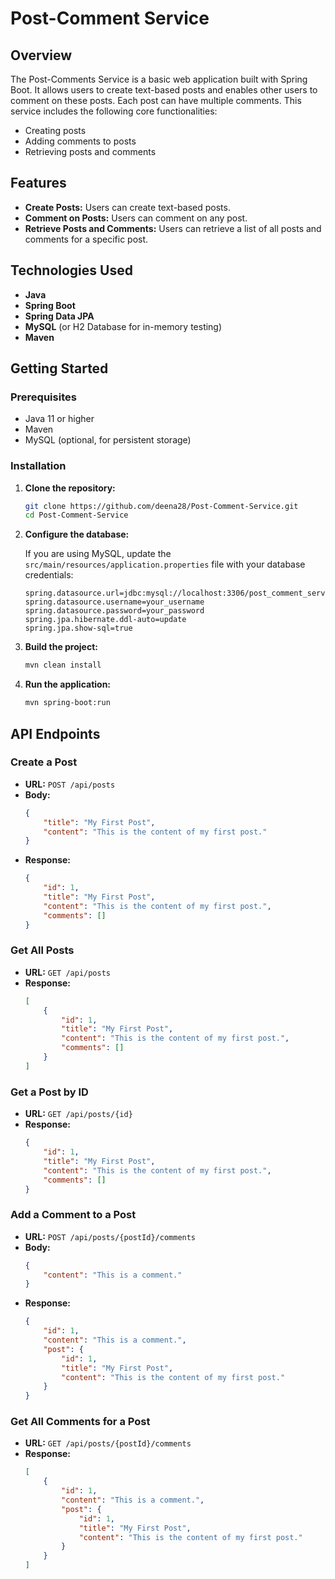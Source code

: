 # Post-Comment Service

## Overview
The Post-Comments Service is a basic web application built with Spring Boot. It allows users to create text-based posts and enables other users to comment on these posts. Each post can have multiple comments. This service includes the following core functionalities:
- Creating posts
- Adding comments to posts
- Retrieving posts and comments

## Features
- **Create Posts:** Users can create text-based posts.
- **Comment on Posts:** Users can comment on any post.
- **Retrieve Posts and Comments:** Users can retrieve a list of all posts and comments for a specific post.

## Technologies Used
- **Java**
- **Spring Boot**
- **Spring Data JPA**
- **MySQL** (or H2 Database for in-memory testing)
- **Maven**

## Getting Started

### Prerequisites
- Java 11 or higher
- Maven
- MySQL (optional, for persistent storage)

### Installation

1. **Clone the repository:**
    ```bash
    git clone https://github.com/deena28/Post-Comment-Service.git
    cd Post-Comment-Service
    ```

2. **Configure the database:**

   If you are using MySQL, update the `src/main/resources/application.properties` file with your database credentials:
    ```properties
    spring.datasource.url=jdbc:mysql://localhost:3306/post_comment_service
    spring.datasource.username=your_username
    spring.datasource.password=your_password
    spring.jpa.hibernate.ddl-auto=update
    spring.jpa.show-sql=true
    ```

3. **Build the project:**
    ```bash
    mvn clean install
    ```

4. **Run the application:**
    ```bash
    mvn spring-boot:run
    ```

## API Endpoints

### Create a Post
- **URL:** `POST /api/posts`
- **Body:**
    ```json
    {
        "title": "My First Post",
        "content": "This is the content of my first post."
    }
    ```
- **Response:**
    ```json
    {
        "id": 1,
        "title": "My First Post",
        "content": "This is the content of my first post.",
        "comments": []
    }
    ```

### Get All Posts
- **URL:** `GET /api/posts`
- **Response:**
    ```json
    [
        {
            "id": 1,
            "title": "My First Post",
            "content": "This is the content of my first post.",
            "comments": []
        }
    ]
    ```

### Get a Post by ID
- **URL:** `GET /api/posts/{id}`
- **Response:**
    ```json
    {
        "id": 1,
        "title": "My First Post",
        "content": "This is the content of my first post.",
        "comments": []
    }
    ```

### Add a Comment to a Post
- **URL:** `POST /api/posts/{postId}/comments`
- **Body:**
    ```json
    {
        "content": "This is a comment."
    }
    ```
- **Response:**
    ```json
    {
        "id": 1,
        "content": "This is a comment.",
        "post": {
            "id": 1,
            "title": "My First Post",
            "content": "This is the content of my first post."
        }
    }
    ```

### Get All Comments for a Post
- **URL:** `GET /api/posts/{postId}/comments`
- **Response:**
    ```json
    [
        {
            "id": 1,
            "content": "This is a comment.",
            "post": {
                "id": 1,
                "title": "My First Post",
                "content": "This is the content of my first post."
            }
        }
    ]
    ```



